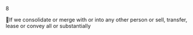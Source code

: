 8

If we consolidate or merge with or into any other person or sell, transfer, lease or convey all or substantially